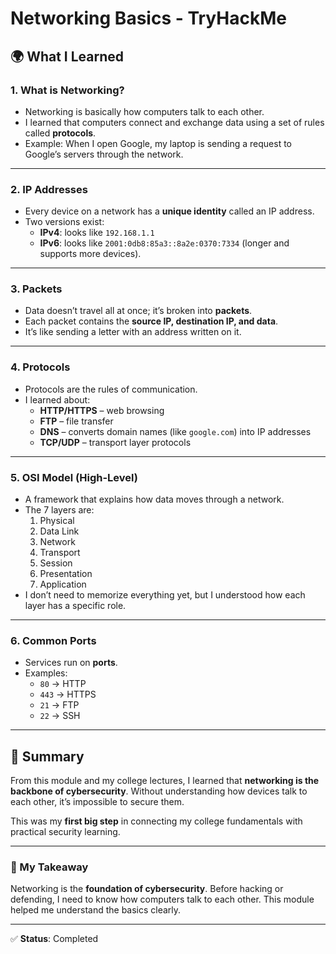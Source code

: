 # Networking Basics - TryHackMe

## 🌍 What I Learned  

### 1. What is Networking?  
- Networking is basically how computers talk to each other.  
- I learned that computers connect and exchange data using a set of rules called **protocols**.  
- Example: When I open Google, my laptop is sending a request to Google’s servers through the network.  

---

### 2. IP Addresses  
- Every device on a network has a **unique identity** called an IP address.  
- Two versions exist:
  - **IPv4**: looks like `192.168.1.1`  
  - **IPv6**: looks like `2001:0db8:85a3::8a2e:0370:7334` (longer and supports more devices).  

---

### 3. Packets  
- Data doesn’t travel all at once; it’s broken into **packets**.  
- Each packet contains the **source IP, destination IP, and data**.  
- It’s like sending a letter with an address written on it.  

---

### 4. Protocols  
- Protocols are the rules of communication.  
- I learned about:  
  - **HTTP/HTTPS** – web browsing  
  - **FTP** – file transfer  
  - **DNS** – converts domain names (like `google.com`) into IP addresses  
  - **TCP/UDP** – transport layer protocols  

---

### 5. OSI Model (High-Level)  
- A framework that explains how data moves through a network.  
- The 7 layers are:  
  1. Physical  
  2. Data Link  
  3. Network  
  4. Transport  
  5. Session  
  6. Presentation  
  7. Application  
- I don’t need to memorize everything yet, but I understood how each layer has a specific role.  

---

### 6. Common Ports  
- Services run on **ports**.  
- Examples:  
  - `80` → HTTP  
  - `443` → HTTPS  
  - `21` → FTP  
  - `22` → SSH  

---

## 📌 Summary
From this module and my college lectures, I learned that **networking is the backbone of cybersecurity**. Without understanding how devices talk to each other, it’s impossible to secure them.  

This was my **first big step** in connecting my college fundamentals with practical security learning.

---

### 🚀 My Takeaway  
Networking is the **foundation of cybersecurity**. Before hacking or defending, I need to know how computers talk to each other. This module helped me understand the basics clearly.  

---

✅ **Status**: Completed
